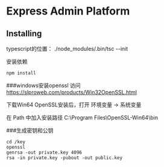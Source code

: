 
# Express Admin Platform

## Installing

typescript的位置： ./node_modules/.bin/tsc --init

安装依赖

```bash
npm install
```

###windows安装openssl
访问 https://slproweb.com/products/Win32OpenSSL.html

下载Win64 OpenSSL安装后，打开 环境变量 -> 系统变量

在 Path 中加入安装路径 C:\Program Files\OpenSSL-Win64\bin

###生成密钥和公钥
```
cd /key
openssl
genrsa -out private.key 4096
rsa -in private.key -pubout -out public.key
```